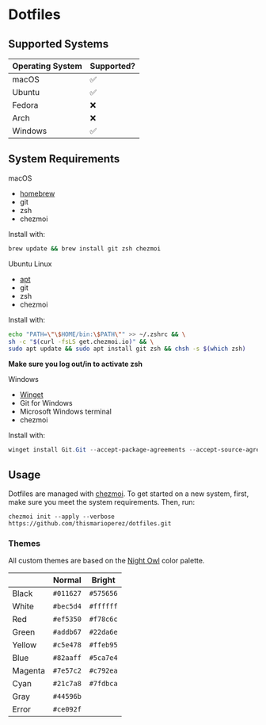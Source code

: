 # Dotfiles

## Supported Systems

| Operating System | Supported? |
| ---------------- | ---------- |
| macOS            | ✅         |
| Ubuntu           | ✅         |
| Fedora           | ❌         |
| Arch             | ❌         |
| Windows          | ✅         |

## System Requirements

macOS

-   [homebrew](https://brew.sh/)
-   git
-   zsh
-   chezmoi

Install with:

```sh
brew update && brew install git zsh chezmoi
```

Ubuntu Linux

-   [apt](https://wiki.debian.org/Apt)
-   git
-   zsh
-   chezmoi

Install with:

```sh
echo "PATH=\"\$HOME/bin:\$PATH\"" >> ~/.zshrc && \
sh -c "$(curl -fsLS get.chezmoi.io)" && \
sudo apt update && sudo apt install git zsh && chsh -s $(which zsh)
```

**Make sure you log out/in to activate zsh**

Windows

-   [Winget](https://github.com/microsoft/winget-cli)
-   Git for Windows
-   Microsoft Windows terminal
-   chezmoi

Install with:

```ps1
winget install Git.Git --accept-package-agreements --accept-source-agreements ; winget install Microsoft.WindowsTerminal --accept-package-agreements --accept-source-agreements ; winget install twpayne.chezmoi --accept-package-agreements --accept-source-agreements ; winget install Microsoft.PowerShell --accept-package-agreements --accept-source-agreements ;
```

## Usage

Dotfiles are managed with [chezmoi](https://www.chezmoi.io/).
To get started on a new system, first, make sure you meet the system requirements. Then, run:

```
chezmoi init --apply --verbose https://github.com/thismarioperez/dotfiles.git
```

### Themes

All custom themes are based on the [Night Owl](https://github.com/sdras/night-owl-vscode-theme) color palette.

|         | Normal    | Bright    |
| ------- | --------- | --------- |
| Black   | `#011627` | `#575656` |
| White   | `#bec5d4` | `#ffffff` |
| Red     | `#ef5350` | `#f78c6c` |
| Green   | `#addb67` | `#22da6e` |
| Yellow  | `#c5e478` | `#ffeb95` |
| Blue    | `#82aaff` | `#5ca7e4` |
| Magenta | `#7e57c2` | `#c792ea` |
| Cyan    | `#21c7a8` | `#7fdbca` |
| Gray    | `#44596b` |           |
| Error   | `#ce092f` |           |
